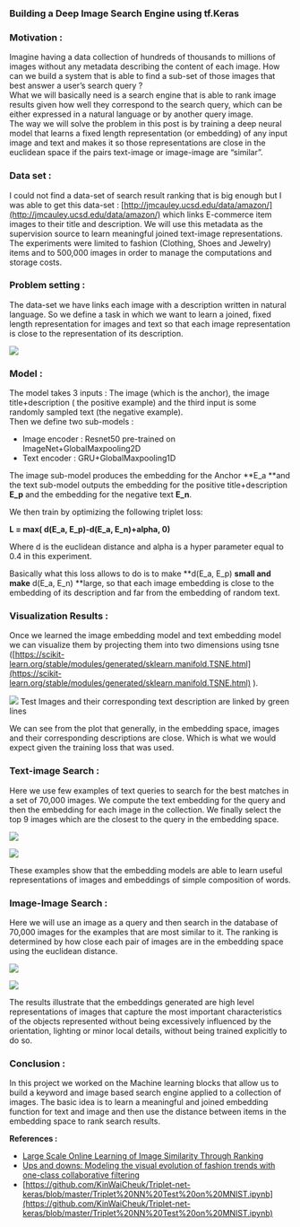 ### Building a Deep Image Search Engine using tf.Keras

### Motivation :

Imagine having a data collection of hundreds of thousands to millions of images
without any metadata describing the content of each image. How can we build a
system that is able to find a sub-set of those images that best answer a user’s
search query ?<br> What we will basically need is a search engine that is able
to rank image results given how well they correspond to the search query, which
can be either expressed in a natural language or by another query image.<br> The
way we will solve the problem in this post is by training a deep neural model
that learns a fixed length representation (or embedding) of any input image and
text and makes it so those representations are close in the euclidean space if
the pairs text-image or image-image are “similar”.

### Data set :

I could not find a data-set of search result ranking that is big enough but I
was able to get this data-set :
[http://jmcauley.ucsd.edu/data/amazon/](http://jmcauley.ucsd.edu/data/amazon/)
which links E-commerce item images to their title and description. We will use
this metadata as the supervision source to learn meaningful joined text-image
representations. The experiments were limited to fashion (Clothing, Shoes and
Jewelry) items and to 500,000 images in order to manage the computations and
storage costs.

### Problem setting :

The data-set we have links each image with a description written in natural
language. So we define a task in which we want to learn a joined, fixed length
representation for images and text so that each image representation is close to
the representation of its description.

![](https://cdn-images-1.medium.com/max/800/1*_sP4W46aev9txzY4O3z9OA.png)

### Model :

The model takes 3 inputs : The image (which is the anchor), the image
title+description ( the positive example) and the third input is some randomly
sampled text (the negative example).<br> Then we define two sub-models :

* Image encoder : Resnet50 pre-trained on ImageNet+GlobalMaxpooling2D
* Text encoder : GRU+GlobalMaxpooling1D

The image sub-model produces the embedding for the Anchor **E_a **and the text
sub-model outputs the embedding for the positive title+description **E_p** and
the embedding for the negative text **E_n**.

We then train by optimizing the following triplet loss:

**L = max( d(E_a, E_p)-d(E_a, E_n)+alpha, 0)**

Where d is the euclidean distance and alpha is a hyper parameter equal to 0.4 in
this experiment.

Basically what this loss allows to do is to make **d(E_a, E_p) **small and
make** d(E_a, E_n) **large, so that each image embedding is close to the
embedding of its description and far from the embedding of random text.

### Visualization Results :

Once we learned the image embedding model and text embedding model we can
visualize them by projecting them into two dimensions using tsne
([https://scikit-learn.org/stable/modules/generated/sklearn.manifold.TSNE.html](https://scikit-learn.org/stable/modules/generated/sklearn.manifold.TSNE.html)
).

![](https://cdn-images-1.medium.com/max/1200/1*8BU-K6uCnLCAgGu8ft64Hw.png)
<span class="figcaption_hack">Test Images and their corresponding text description are linked by green lines</span>

We can see from the plot that generally, in the embedding space, images and
their corresponding descriptions are close. Which is what we would expect given
the training loss that was used.

### Text-image Search :

Here we use few examples of text queries to search for the best matches in a set
of 70,000 images. We compute the text embedding for the query and then the
embedding for each image in the collection. We finally select the top 9 images
which are the closest to the query in the embedding space.

![](https://cdn-images-1.medium.com/max/800/1*8LjufL4G3ekhtUfng9ww5w.png)

![](https://cdn-images-1.medium.com/max/800/1*FdzSeeHw6exPkyONJFczYg.png)

These examples show that the embedding models are able to learn useful
representations of images and embeddings of simple composition of words.

### Image-Image Search :

Here we will use an image as a query and then search in the database of 70,000
images for the examples that are most similar to it. The ranking is determined
by how close each pair of images are in the embedding space using the euclidean
distance.

![](https://cdn-images-1.medium.com/max/800/1*uIXdCz04c9gg86kkj71FzQ.png)

![](https://cdn-images-1.medium.com/max/800/1*fV5UIU79UiJr3xMd_nHJBg.png)

The results illustrate that the embeddings generated are high level
representations of images that capture the most important characteristics of the
objects represented without being excessively influenced by the orientation,
lighting or minor local details, without being trained explicitly to do so.

### Conclusion :

In this project we worked on the Machine learning blocks that allow us to build
a keyword and image based search engine applied to a collection of images. The
basic idea is to learn a meaningful and joined embedding function for text and
image and then use the distance between items in the embedding space to rank
search results.

**References :**

* [Large Scale Online Learning of Image Similarity Through
Ranking](http://www.jmlr.org/papers/volume11/chechik10a/chechik10a.pdf)
* [Ups and downs: Modeling the visual evolution of fashion trends with one-class
collaborative filtering](https://cseweb.ucsd.edu/~jmcauley/pdfs/www16a.pdf)
* [https://github.com/KinWaiCheuk/Triplet-net-keras/blob/master/Triplet%20NN%20Test%20on%20MNIST.ipynb](https://github.com/KinWaiCheuk/Triplet-net-keras/blob/master/Triplet%20NN%20Test%20on%20MNIST.ipynb)